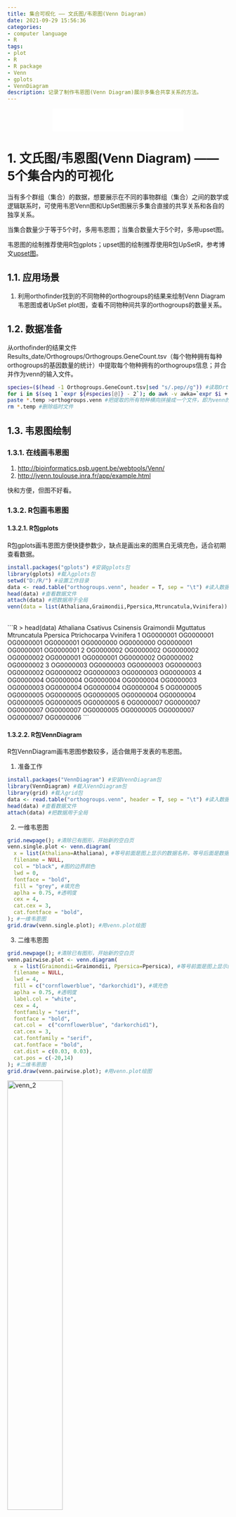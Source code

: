 ```yaml
---
title: 集合可视化 —— 文氏图/韦恩图(Venn Diagram)
date: 2021-09-29 15:56:36
categories:
- computer language
- R
tags:
- plot
- R
- R package
- Venn
- gplots
- VennDiagram
description: 记录了制作韦恩图(Venn Diagram)展示多集合共享关系的方法。
---
```


<div align="middle"><iframe frameborder="no" border="0" marginwidth="0" marginheight="0" width=298 height=52 src="//music.163.com/outchain/player?type=2&id=1697043&auto=1&height=32"></iframe></div>

# 1. 文氏图/韦恩图(Venn Diagram) —— 5个集合内的可视化
当有多个群组（集合）的数据，想要展示在不同的事物群组（集合）之间的数学或逻辑联系时，可使用韦恩Venn图和UpSet图展示多集合直接的共享关系和各自的独享关系。

当集合数量少于等于5个时，多用韦恩图；当集合数量大于5个时，多用upset图。

韦恩图的绘制推荐使用R包gplots；upset图的绘制推荐使用R包UpSetR，参考博文[upset图](https://yanzhongsino.github.io/2021/09/29/R_plot_upset/)。

## 1.1. 应用场景
1. 利用orthofinder找到的不同物种的orthogroups的结果来绘制Venn Diagram韦恩图或者UpSet plot图，查看不同物种间共享的orthogroups的数量关系。

## 1.2. 数据准备
从orthofinder的结果文件Results_date/Orthogroups/Orthogroups.GeneCount.tsv（每个物种拥有每种orthogroups的基因数量的统计）中提取每个物种拥有的orthogroups信息；并合并作为venn的输入文件。

```sh
species=($(head -1 Orthogroups.GeneCount.tsv|sed "s/.pep//g")) #读取Orthogroups.GeneCount.tsv第一行表头写入species列表中
for i in $(seq 1 `expr ${#species[@]} - 2`); do awk -v awka=`expr $i + 1` '$awka != 0 {print $1}' Orthogroups.GeneCount.tsv  |sed "1s/.*/${species[$i]}/" >${species[$i]}.temp; done #第二到倒数第二列（物种数据所在列）不为0时，输出第一列内容（OG的ID号）。
paste *.temp >orthogroups.venn #把提取的所有物种横向拼接成一个文件，即为venn的输入。
rm *.temp #删除临时文件
```

## 1.3. 韦恩图绘制
### 1.3.1. 在线画韦恩图
1. http://bioinformatics.psb.ugent.be/webtools/Venn/
2. http://jvenn.toulouse.inra.fr/app/example.html

快和方便，但图不好看。

### 1.3.2. R包画韦恩图

#### 1.3.2.1. R包gplots
R包gplots画韦恩图方便快捷参数少，缺点是画出来的图黑白无填充色，适合初期查看数据。

```R
install.packages("gplots") #安装gplots包
library(gplots) #载入gplots包
setwd("D:/R/") #设置工作目录
data <- read.table("orthogroups.venn", header = T, sep = "\t") #读入数据文件
head(data) #查看数据文件
attach(data) #把数据用于全局
venn(data = list(Athaliana,Graimondii,Ppersica,Mtruncatula,Vvinifera)) #画韦恩图，需要几维就填入几列数据，黑白无填充图，根据data的表头，即第一行来填写。
```
<br>
```R
> head(data)
  Athaliana  Csativus Csinensis Graimondii Mguttatus Mtruncatula  Ppersica Ptrichocarpa Vvinifera
1 OG0000001 OG0000001 OG0000001  OG0000001 OG0000000   OG0000000 OG0000001    OG0000001 OG0000001
2 OG0000002 OG0000002 OG0000002  OG0000002 OG0000001   OG0000001 OG0000002    OG0000002 OG0000002
3 OG0000003 OG0000003 OG0000003  OG0000003 OG0000002   OG0000002 OG0000003    OG0000003 OG0000003
4 OG0000004 OG0000004 OG0000004  OG0000004 OG0000003   OG0000003 OG0000004    OG0000004 OG0000004
5 OG0000005 OG0000005 OG0000005  OG0000005 OG0000004   OG0000004 OG0000005    OG0000005 OG0000005
6 OG0000007 OG0000007 OG0000007  OG0000007 OG0000005   OG0000005 OG0000007    OG0000007 OG0000006
```

#### 1.3.2.2. R包VennDiagram
R包VennDiagram画韦恩图参数较多，适合做用于发表的韦恩图。

1. 准备工作
```R
install.packages("VennDiagram") #安装VennDiagram包
library(VennDiagram) #载入VennDiagram包
library(grid) #载入grid包
data <- read.table("orthogroups.venn", header = T, sep = "\t") #读入数据文件
head(data) #查看数据文件
attach(data) #把数据用于全局
```

2. 一维韦恩图
```R
grid.newpage(); #清除已有图形，开始新的空白页
venn.single.plot <- venn.diagram(
  x = list(Athaliana=Athaliana), #等号前面是图上显示的数据名称，等号后面是数据源。
  filename = NULL,
  col = "black", #图的边界颜色
  lwd = 0,
  fontface = "bold",
  fill = "grey", #填充色
  aplha = 0.75, #透明度
  cex = 4,
  cat.cex = 3,
  cat.fontface = "bold",
); #一维韦恩图
grid.draw(venn.single.plot); #用venn.plot绘图
```

3. 二维韦恩图
```R
grid.newpage(); #清除已有图形，开始新的空白页
venn.pairwise.plot <- venn.diagram(
  x = list(Graimondii=Graimondii, Ppersica=Ppersica), #等号前面是图上显示的数据名称，等号后面是数据源。
  filename = NULL,
  lwd = 4,
  fill = c("cornflowerblue", "darkorchid1"), #填充色
  aplha = 0.75, #透明度
  label.col = "white",
  cex = 4,
  fontfamily = "serif",
  fontface = "bold",
  cat.col =  c("cornflowerblue", "darkorchid1"),
  cat.cex = 3,
  cat.fontfamily = "serif",
  cat.fontface = "bold",
  cat.dist = c(0.03, 0.03),
  cat.pos = c(-20,14)
); #二维韦恩图
grid.draw(venn.pairwise.plot); #用venn.plot绘图
```

<img src="https://github.com/yanzhongsino/yanzhongsino.github.io/blob/hexo/source/images/R_plot_venn_2.png?raw=true" width=50% title="venn_2" align=center/>

**<p align="center">Figure 1. Venn diagram with 2 groups</p>**

4. 三维韦恩图
```R
grid.newpage(); #清除已有图形，开始新的空白页
venn.triple.plot <- venn.diagram(
  x = list(Athaliana=Athaliana, Ppersica=Ppersica, Graimondii=Graimondii), #等号前面是图上显示的数据名称，等号后面是数据源。
  filename = NULL,
  col = "transparent",
  fill = c("red", "blue", "green"),
  alpha = 0.5,
  label.col = c("darkred", "white", "darkblue", "white",
                "white", "white", "darkgreen"),
  cex = 2.5,
  fontfamily = "serif",
  fontface = "bold",
  cat.default.pos = "text",
  cat.col = c("darkred", "darkblue", "darkgreen"),
  cat.cex = 2.5,
  cat.fontfamily = "serif",
  cat.dist = c(0.06, 0.06, 0.03),
  cat.pos = 0
);
grid.draw(venn.triple.plot); #用venn.plot绘图
```

<img src="https://github.com/yanzhongsino/yanzhongsino.github.io/blob/hexo/source/images/R_plot_venn_3.png?raw=true" width=60% title="venn_3" align=center/>

**<p align="center">Figure 2. Venn diagram with 3 groups</p>**

5. 四维韦恩图
```R
grid.newpage(); #清除已有图形，开始新的空白页
venn.quad.plot <- venn.diagram(
  x = list(Mtruncatula=Mtruncatula, Vvinifera=Vvinifera, Graimondii=Graimondii, Ppersica=Ppersica), #等号前面是图上显示的数据名称，等号后面是数据源，数据顺序与图上顺序一致。
  filename = NULL,
  col = "black",
  lty = "dotted", #边框线类型
  lwd = 4,
  fill = c("cornflowerblue", "green", "yellow", "darkorchid1"),
  alpha = 0.50,
  label.col = c("orange", "white", "darkorchid4", "white", "white", "white",
                "white", "white", "darkblue", "white",
                "white", "white", "white", "darkgreen", "white"),
  cex = 2.5,
  fontfamily = "serif",
  fontface = "bold",
  cat.col = c("darkblue", "darkgreen", "orange", "darkorchid4"),
  cat.cex = 2.5, #分类名称字体大小
  cat.fontfamily = "serif"
); # 四维韦恩图
grid.draw(venn.quad.plot); #用venn.plot绘图
```

<img src="https://github.com/yanzhongsino/yanzhongsino.github.io/blob/hexo/source/images/R_plot_venn_4.png?raw=true" width=60% title="venn_4" align=center/>

**<p align="center">Figure 3. Venn diagram with 4 groups</p>**

6. 五维韦恩图
```R
grid.newpage(); #清除已有图形，开始新的空白页
venn.quintuple.plot <- venn.diagram(
  x = list(Athaliana=Athaliana, Ppersica=Ppersica, Graimondii=Graimondii, Mtruncatula=Mtruncatula, Vvinifera=Vvinifera),
  filename = NULL, # 韦恩图结果文件保存路径和名称
  col = "black", #指定图形的圆周边缘颜色，transparent透明
  fill = c("dodgerblue", "goldenrod1", "darkorange1", "seagreen3", "orchid3"), # 填充颜色
  alpha = 0.50, #透明度
  cex = c(1.5, 1.5, 1.5, 1.5, 1.5, 1, 0.8, 1, 0.8, 1, 0.8, 1, 0.8,
          1, 0.8, 1, 0.55, 1, 0.55, 1, 0.55, 1, 0.55, 1, 0.55, 1, 1, 1, 1, 1, 1.5), #每个区域label名称的大小
  cat.col = c("dodgerblue", "goldenrod1", "darkorange1", "seagreen3", "orchid3"), #分类颜色
  cat.cex = 1.5, #每个分类名称大小
  cat.dist = 0.07, #分类名称距离边的距离
  cat.just = list(c(-1,-1),c(2,-1),c(2,1),c(0,4),c(-0.5,-1)), #分类名称的位置，圈内或圈外
  cat.fontface = "bold",
  cat.fontfamily = "serif", # 分类字体
  margin = 0.2 #图距离边缘的距离
); # 五维韦恩图
grid.draw(venn.quintuple.plot); #用venn.plot绘图
```

<img src="https://github.com/yanzhongsino/yanzhongsino.github.io/blob/hexo/source/images/R_plot_venn_5.png?raw=true" width=60% title="venn_5" align=center/>

**<p align="center">Figure 4. Venn diagram with 5 groups</p>**

#### 1.3.2.3. 保存R生成的图
在RStudio里作图，选择Export-Save as PDF
一般参数：PDF Size(A4)+Orientation(Landscape)
保存图像为pdf即可。

# 2. references
https://www.jianshu.com/p/79fb263e41ff